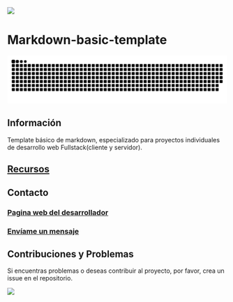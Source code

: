 <img src="https://user-images.githubusercontent.com/73097560/115834477-dbab4500-a447-11eb-908a-139a6edaec5c.gif">

# Markdown-basic-template
<a href="https://github.com/SKRTEEEEEE">
<div align="center">
  <img  src="https://github.com/SKRTEEEEEE/SKRTEEEEEE/blob/main/resources/img/grid-snake.svg"
       alt="snake" />
</div>
</a>

## Información
Template básico de markdown, especializado para proyectos individuales de  desarrollo web Fullstack(cliente y servidor).

## [Recursos](https://github.com/SKRTEEEEEE/markdowns)

## Contacto



### [Pagina web del desarrollador](https://profile-skrt.vercel.app)
### [Envíame un mensaje](mailto:adanreh.m@gmail.com)

## Contribuciones y Problemas

Si encuentras problemas o deseas contribuir al proyecto, por favor, crea un issue en el repositorio.

<img src="https://user-images.githubusercontent.com/73097560/115834477-dbab4500-a447-11eb-908a-139a6edaec5c.gif">
